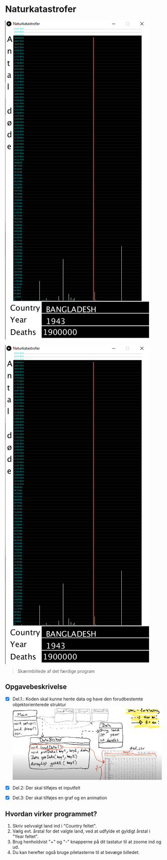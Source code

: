 # Naturkatastrofer
![Project Image](/Images/img.png)

<img align="center"  src="/Images/img.png">

>Skærmbillede af det færdige program
## Opgavebeskrivelse
- [x] Del.1.: Koden skal kunne hente data og have den forudbestemte objektorienterede struktur
![Klasse-diagram](/Images/Klasse_diagram_hele_naturkatastrofe_projekt.png)

- [x] Del.2: Der skal tilføjes et inputfelt

- [x] Del.3: Der skal tilføjes en graf og en animation

## Hvordan virker programmet?

1. Skriv selvvalgt land ind i "Country feltet".
2. Vælg evt. årstal for det valgte land, ved at udfylde et gyldigt årstal i "Year feltet".
3. Brug henholdvist "+" og "-" knapperne på dit tastatur til at zoome ind og ud.
4. Du kan herefter også bruge piletasterne til at bevæge billedet.
